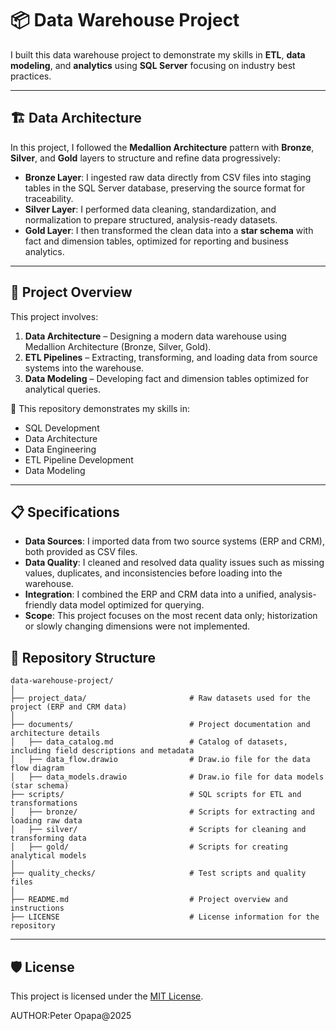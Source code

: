 
# 📦 Data Warehouse Project 

I built this data warehouse project to demonstrate my skills in **ETL**, **data modeling**, and **analytics** using **SQL Server** focusing on industry best practices.

---

## 🏗️ Data Architecture

In this project, I followed the **Medallion Architecture** pattern with **Bronze**, **Silver**, and **Gold** layers to structure and refine data progressively:

- **Bronze Layer**: I ingested raw data directly from CSV files into staging tables in the SQL Server database, preserving the source format for traceability.  
- **Silver Layer**: I performed data cleaning, standardization, and normalization to prepare structured, analysis-ready datasets.  
- **Gold Layer**: I then transformed the clean data into a **star schema** with fact and dimension tables, optimized for reporting and business analytics.

---

## 📖 Project Overview

This project involves:

1. **Data Architecture** – Designing a modern data warehouse using Medallion Architecture (Bronze, Silver, Gold).
2. **ETL Pipelines** – Extracting, transforming, and loading data from source systems into the warehouse.
3. **Data Modeling** – Developing fact and dimension tables optimized for analytical queries.

🎯 This repository demonstrates my skills in:

- SQL Development  
- Data Architecture  
- Data Engineering  
- ETL Pipeline Development  
- Data Modeling   

---

## 📋 Specifications

- **Data Sources**: I imported data from two source systems (ERP and CRM), both provided as CSV files.  
- **Data Quality**: I cleaned and resolved data quality issues such as missing values, duplicates, and inconsistencies before loading into the warehouse.  
- **Integration**: I combined the ERP and CRM data into a unified, analysis-friendly data model optimized for querying.  
- **Scope**: This project focuses on the most recent data only; historization or slowly changing dimensions were not implemented.  



## 📂 Repository Structure
```
data-warehouse-project/
│
├── project_data/                       # Raw datasets used for the project (ERP and CRM data)
│
├── documents/                          # Project documentation and architecture details
│   ├── data_catalog.md                 # Catalog of datasets, including field descriptions and metadata
│   ├── data_flow.drawio                # Draw.io file for the data flow diagram
│   ├── data_models.drawio              # Draw.io file for data models (star schema)
├── scripts/                            # SQL scripts for ETL and transformations
│   ├── bronze/                         # Scripts for extracting and loading raw data
│   ├── silver/                         # Scripts for cleaning and transforming data
│   ├── gold/                           # Scripts for creating analytical models
│
├── quality_checks/                     # Test scripts and quality files
│
├── README.md                           # Project overview and instructions
├── LICENSE                             # License information for the repository
```
---


## 🛡️ License

This project is licensed under the [MIT License](LICENSE).

AUTHOR:Peter Opapa@2025
